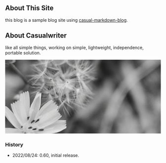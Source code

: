 ## About This Site

this blog is a sample blog site using [casual-markdown-blog](https://github.com/casualwriter/casual-markdown-blog).

## About Casualwriter

like all simple things, working on simple, lightweight, independence, portable solution.

![](campo02.jpg)

### History
                    
* 2022/08/24: 0.60, initial release. 
